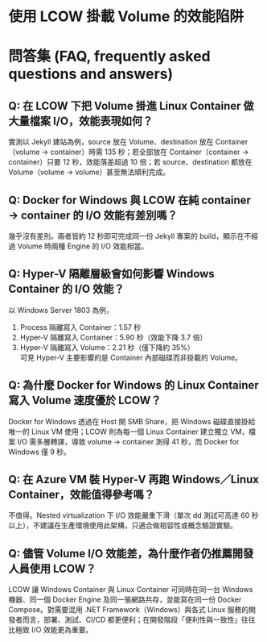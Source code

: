 # 使用 LCOW 掛載 Volume 的效能陷阱

# 問答集 (FAQ, frequently asked questions and answers)

## Q: 在 LCOW 下把 Volume 掛進 Linux Container 做大量檔案 I/O，效能表現如何？
實測以 Jekyll 建站為例，source 放在 Volume、destination 放在 Container（volume → container）時需 135 秒；若全部放在 Container（container → container）只要 12 秒，效能落差超過 10 倍；若 source、destination 都放在 Volume（volume → volume）甚至無法順利完成。

## Q: Docker for Windows 與 LCOW 在純 container → container 的 I/O 效能有差別嗎？
幾乎沒有差別。兩者皆約 12 秒即可完成同一份 Jekyll 專案的 build，顯示在不經過 Volume 時兩種 Engine 的 I/O 效能相當。

## Q: Hyper-V 隔離層級會如何影響 Windows Container 的 I/O 效能？
以 Windows Server 1803 為例，  
1. Process 隔離寫入 Container：1.57 秒  
2. Hyper-V 隔離寫入 Container：5.90 秒（效能下降 3.7 倍）  
3. Hyper-V 隔離寫入 Volume：2.21 秒（僅下降約 35%）  
可見 Hyper-V 主要影響的是 Container 內部磁碟而非掛載的 Volume。

## Q: 為什麼 Docker for Windows 的 Linux Container 寫入 Volume 速度優於 LCOW？
Docker for Windows 透過在 Host 開 SMB Share，把 Windows 磁碟直接掛給唯一的 Linux VM 使用；LCOW 則為每一個 Linux Container 建立獨立 VM，檔案 I/O 需多層轉譯，導致 volume → container 測得 41 秒，而 Docker for Windows 僅 9 秒。

## Q: 在 Azure VM 裝 Hyper-V 再跑 Windows／Linux Container，效能值得參考嗎？
不值得。Nested virtualization 下 I/O 效能嚴重下滑（單次 dd 測試可高達 60 秒以上），不建議在生產環境使用此架構，只適合做相容性或概念驗證實驗。

## Q: 儘管 Volume I/O 效能差，為什麼作者仍推薦開發人員使用 LCOW？
LCOW 讓 Windows Container 與 Linux Container 可同時在同一台 Windows 機器、同一個 Docker Engine 及同一張網路共存，並能寫在同一份 Docker Compose。對需要混用 .NET Framework（Windows）與各式 Linux 服務的開發者而言，部署、測試、CI/CD 都更便利；在開發階段「便利性與一致性」往往比極致 I/O 效能更為重要。